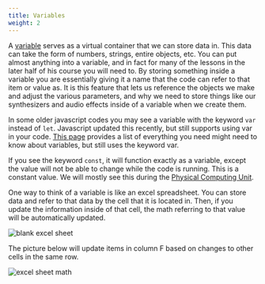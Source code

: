 ```yaml
---
title: Variables
weight: 2
---
```


A [variable](https://pdm.lsupathways.org/1_introtocoding/1_codingbasics/3_lesson_3/) serves as a virtual container that we can store data in. This data can take the form of numbers, strings, entire objects, etc. You can put almost anything into a variable, and in fact for many of the lessons in the later half of his course you will need to. By storing something inside a variable you are essentially giving it a name that the code can refer to that item or value as. It is this feature that lets us reference the objects we make and adjust the various parameters, and why we need to store things like our synthesizers and audio effects inside of a variable when we create them.

In some older javascript codes you may see a variable with the keyword `var` instead of `let`. Javascript updated this recently, but still supports using var in your code. [This page](https://www.w3schools.com/js/js_variables.asp) provides a list of everything you need might need to know about variables, but still uses the keyword var.

If you see the keyword `const`, it will function exactly as a variable, except the value will not be able to change while the code is running. This is a constant value. We will mostly see this during the [Physical Computing Unit](https://pdm.lsupathways.org/4_physicalcomputing/).

One way to think of a variable is like an excel spreadsheet. You can store data and refer to that data by the cell that it is located in. Then, if you update the information inside of that cell, the math referring to that value will be automatically updated. 

![blank excel sheet](/images/graphics/excel.png)

The picture below will update items in column F based on changes to other cells in the same row.

![excel sheet math](/images/graphics/excel.jpg)